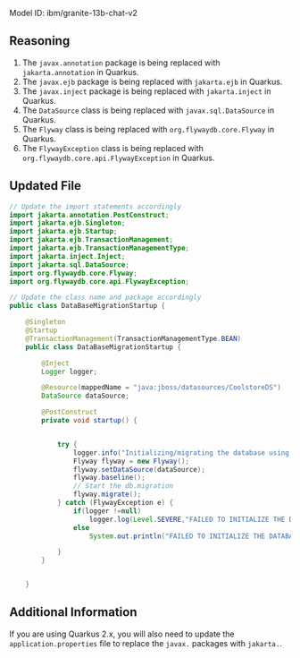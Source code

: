 Model ID: ibm/granite-13b-chat-v2
## Reasoning

1. The `javax.annotation` package is being replaced with `jakarta.annotation` in Quarkus.
2. The `javax.ejb` package is being replaced with `jakarta.ejb` in Quarkus.
3. The `javax.inject` package is being replaced with `jakarta.inject` in Quarkus.
4. The `DataSource` class is being replaced with `javax.sql.DataSource` in Quarkus.
5. The `Flyway` class is being replaced with `org.flywaydb.core.Flyway` in Quarkus.
6. The `FlywayException` class is being replaced with `org.flywaydb.core.api.FlywayException` in Quarkus.

## Updated File

```java
// Update the import statements accordingly
import jakarta.annotation.PostConstruct;
import jakarta.ejb.Singleton;
import jakarta.ejb.Startup;
import jakarta.ejb.TransactionManagement;
import jakarta.ejb.TransactionManagementType;
import jakarta.inject.Inject;
import jakarta.sql.DataSource;
import org.flywaydb.core.Flyway;
import org.flywaydb.core.api.FlywayException;

// Update the class name and package accordingly
public class DataBaseMigrationStartup {

    @Singleton
    @Startup
    @TransactionManagement(TransactionManagementType.BEAN)
    public class DataBaseMigrationStartup {

        @Inject
        Logger logger;

        @Resource(mappedName = "java:jboss/datasources/CoolstoreDS")
        DataSource dataSource;

        @PostConstruct
        private void startup() {


            try {
                logger.info("Initializing/migrating the database using FlyWay");
                Flyway flyway = new Flyway();
                flyway.setDataSource(dataSource);
                flyway.baseline();
                // Start the db.migration
                flyway.migrate();
            } catch (FlywayException e) {
                if(logger !=null)
                    logger.log(Level.SEVERE,"FAILED TO INITIALIZE THE DATABASE: " + e.getMessage(),e);
                else
                    System.out.println("FAILED TO INITIALIZE THE DATABASE: " + e.getMessage() + " and injection of logger doesn't work");

            }
        }


    }
```

## Additional Information

If you are using Quarkus 2.x, you will also need to update the `application.properties` file to replace the `javax.` packages with `jakarta.`.